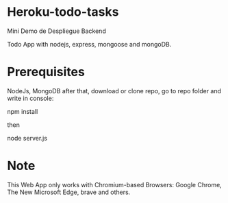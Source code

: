 # Heroku-todo-tasks
Mini Demo de Despliegue Backend

Todo App with nodejs, express, mongoose and mongoDB.

# Prerequisites

NodeJs, MongoDB after that, download or clone repo, go to repo folder and write in console:

npm install

then

node server.js

# Note

This Web App only works with Chromium-based Browsers: Google Chrome, The New Microsoft Edge, brave and others.
